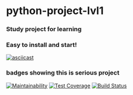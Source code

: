 # python-project-lvl1

### Study project for learning


### Easy to install and start!
[![asciicast](https://asciinema.org/a/CmaP0X4j7a61PAJkljBcW9nzD.svg)](https://asciinema.org/a/CmaP0X4j7a61PAJkljBcW9nzD)

### badges showing this is serious project
[![Maintainability](https://api.codeclimate.com/v1/badges/1ef1d65aad1a35712833/maintainability)](https://codeclimate.com/github/leksuss/python-project-lvl1/maintainability)
[![Test Coverage](https://api.codeclimate.com/v1/badges/1ef1d65aad1a35712833/test_coverage)](https://codeclimate.com/github/leksuss/python-project-lvl1/test_coverage)
[![Build Status](https://travis-ci.com/leksuss/python-project-lvl1.svg?branch=master)](https://travis-ci.com/leksuss/python-project-lvl1)